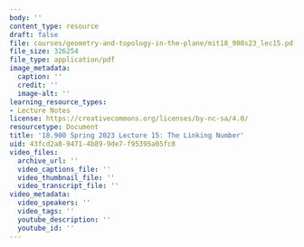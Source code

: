 ```yaml
---
body: ''
content_type: resource
draft: false
file: courses/geometry-and-topology-in-the-plane/mit18_900s23_lec15.pdf
file_size: 326254
file_type: application/pdf
image_metadata:
  caption: ''
  credit: ''
  image-alt: ''
learning_resource_types:
- Lecture Notes
license: https://creativecommons.org/licenses/by-nc-sa/4.0/
resourcetype: Document
title: '18.900 Spring 2023 Lecture 15: The Linking Number'
uid: 43fcd2a8-9471-4b89-9de7-f95395a05fc8
video_files:
  archive_url: ''
  video_captions_file: ''
  video_thumbnail_file: ''
  video_transcript_file: ''
video_metadata:
  video_speakers: ''
  video_tags: ''
  youtube_description: ''
  youtube_id: ''
---
```

